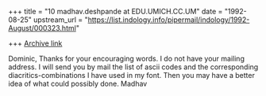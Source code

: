 +++
title = "10 madhav.deshpande at EDU.UMICH.CC.UM"
date = "1992-08-25"
upstream_url = "https://list.indology.info/pipermail/indology/1992-August/000323.html"

+++
[Archive link](https://list.indology.info/pipermail/indology/1992-August/000323.html)


Dominic,
        Thanks for your encouraging words.  I do not have your mailing
address.  I will send you by mail the list of ascii codes and the
corresponding diacritics-combinations I have used in my font.  Then
you may have a better idea of what could possibly done.
        Madhav




